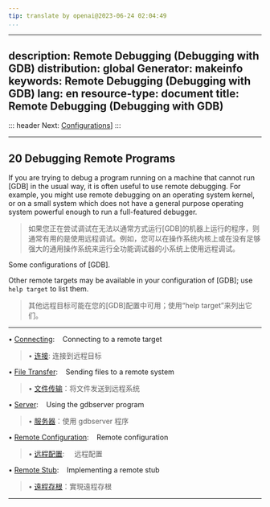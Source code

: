 ```yaml
---
tip: translate by openai@2023-06-24 02:04:49
...
```

---
description: Remote Debugging (Debugging with GDB)
distribution: global
Generator: makeinfo
keywords: Remote Debugging (Debugging with GDB)
lang: en
resource-type: document
title: Remote Debugging (Debugging with GDB)
---
::: header
Next: [Configurations](Configurations.html#Configurations)]
:::

---

## 20 Debugging Remote Programs


If you are trying to debug a program running on a machine that cannot run [GDB] in the usual way, it is often useful to use remote debugging. For example, you might use remote debugging on an operating system kernel, or on a small system which does not have a general purpose operating system powerful enough to run a full-featured debugger.

> 如果您正在尝试调试在无法以通常方式运行[GDB]的机器上运行的程序，则通常有用的是使用远程调试。例如，您可以在操作系统内核上或在没有足够强大的通用操作系统来运行全功能调试器的小系统上使用远程调试。

Some configurations of [GDB].


Other remote targets may be available in your configuration of [GDB]; use `help target` to list them.

> 其他远程目标可能在您的[GDB]配置中可用；使用“help target”来列出它们。

---


• [Connecting](Connecting.html#Connecting):                                      Connecting to a remote target

> • [连接](Connecting.html#Connecting): 连接到远程目标

• [File Transfer](File-Transfer.html#File-Transfer):                             Sending files to a remote system

> • [文件传输](File-Transfer.html#File-Transfer)：将文件发送到远程系统

• [Server](Server.html#Server):                                                  Using the gdbserver program

> • [服务器](Server.html#Server)：使用 gdbserver 程序

• [Remote Configuration](Remote-Configuration.html#Remote-Configuration):        Remote configuration

> • [远程配置](Remote-Configuration.html#Remote-Configuration):     远程配置

• [Remote Stub](Remote-Stub.html#Remote-Stub):                                   Implementing a remote stub

> • [遠程存根](Remote-Stub.html#Remote-Stub)：實現遠程存根

---
